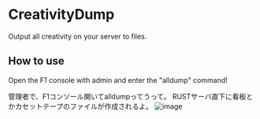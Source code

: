 # CreativityDump
Output all creativity on your server to files.

## How to use
Open the F1 console with admin and enter the "alldump" command!

管理者で、F1コンソール開いてalldumpってうって。
RUSTサーバ直下に看板とかカセットテープのファイルが作成されるよ。
![image](https://github.com/user-attachments/assets/1810f122-ec26-403b-bec2-f8c06f769b0e)

